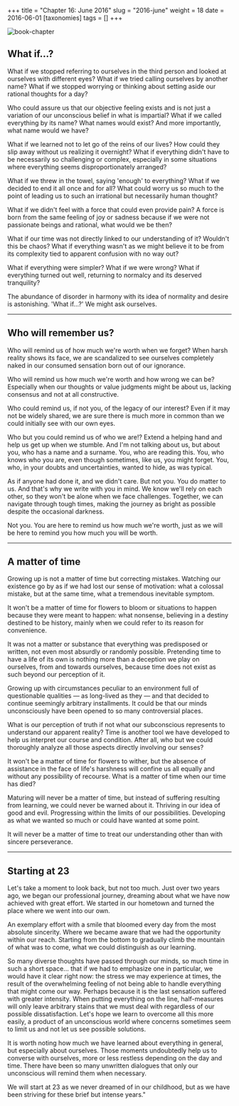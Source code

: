 +++
title = "Chapter 16: June 2016"
slug = "2016-june"
weight = 18
date = 2016-06-01
[taxonomies]
tags = []
+++

![book-chapter](/images/books/oeur/16.jpg)

## What if...?

What if we stopped referring to ourselves in the third person and looked at ourselves with different eyes? What if we tried calling ourselves by another name? What if we stopped worrying or thinking about setting aside our rational thoughts for a day?

Who could assure us that our objective feeling exists and is not just a variation of our unconscious belief in what is impartial? What if we called everything by its name? What names would exist? And more importantly, what name would we have?

What if we learned not to let go of the reins of our lives? How could they slip away without us realizing it overnight? What if everything didn't have to be necessarily so challenging or complex, especially in some situations where everything seems disproportionately arranged?

What if we threw in the towel, saying 'enough' to everything? What if we decided to end it all once and for all? What could worry us so much to the point of leading us to such an irrational but necessarily human thought?

What if we didn't feel with a force that could even provide pain? A force is born from the same feeling of joy or sadness because if we were not passionate beings and rational, what would we be then?

What if our time was not directly linked to our understanding of it? Wouldn't this be chaos? What if everything wasn't as we might believe it to be from its complexity tied to apparent confusion with no way out?

What if everything were simpler? What if we were wrong? What if everything turned out well, returning to normalcy and its deserved tranquility?

The abundance of disorder in harmony with its idea of normality and desire is astonishing. 'What if...?' We might ask ourselves.

---

## Who will remember us?

Who will remind us of how much we're worth when we forget? When harsh reality shows its face, we are scandalized to see ourselves completely naked in our consumed sensation born out of our ignorance.

Who will remind us how much we're worth and how wrong we can be? Especially when our thoughts or value judgments might be about us, lacking consensus and not at all constructive.

Who could remind us, if not you, of the legacy of our interest? Even if it may not be widely shared, we are sure there is much more in common than we could initially see with our own eyes.

Who but you could remind us of who we are!? Extend a helping hand and help us get up when we stumble. And I'm not talking about us, but about you, who has a name and a surname. You, who are reading this. You, who knows who you are, even though sometimes, like us, you might forget. You, who, in your doubts and uncertainties, wanted to hide, as was typical.

As if anyone had done it, and we didn't care. But not you. You do matter to us. And that's why we write with you in mind. We know we'll rely on each other, so they won't be alone when we face challenges. Together, we can navigate through tough times, making the journey as bright as possible despite the occasional darkness.

Not you. You are here to remind us how much we're worth, just as we will be here to remind you how much you will be worth.

---

## A matter of time

Growing up is not a matter of time but correcting mistakes. Watching our existence go by as if we had lost our sense of motivation: what a colossal mistake, but at the same time, what a tremendous inevitable symptom.

It won't be a matter of time for flowers to bloom or situations to happen because they were meant to happen: what nonsense, believing in a destiny destined to be history, mainly when we could refer to its reason for convenience.

It was not a matter or substance that everything was predisposed or written, not even most absurdly or randomly possible. Pretending time to have a life of its own is nothing more than a deception we play on ourselves, from and towards ourselves, because time does not exist as such beyond our perception of it.

Growing up with circumstances peculiar to an environment full of questionable qualities — as long-lived as they — and that decided to continue seemingly arbitrary installments. It could be that our minds unconsciously have been opened to so many controversial places.

What is our perception of truth if not what our subconscious represents to understand our apparent reality? Time is another tool we have developed to help us interpret our course and condition. After all, who but we could thoroughly analyze all those aspects directly involving our senses?

It won't be a matter of time for flowers to wither, but the absence of assistance in the face of life's harshness will confine us all equally and without any possibility of recourse. What is a matter of time when our time has died?

Maturing will never be a matter of time, but instead of suffering resulting from learning, we could never be warned about it. Thriving in our idea of good and evil. Progressing within the limits of our possibilities. Developing as what we wanted so much or could have wanted at some point.

It will never be a matter of time to treat our understanding other than with sincere perseverance.

---

## Starting at 23

Let's take a moment to look back, but not too much. Just over two years ago, we began our professional journey, dreaming about what we have now achieved with great effort. We started in our hometown and turned the place where we went into our own.

An exemplary effort with a smile that bloomed every day from the most absolute sincerity. Where we became aware that we had the opportunity within our reach. Starting from the bottom to gradually climb the mountain of what was to come, what we could distinguish as our learning.

So many diverse thoughts have passed through our minds, so much time in such a short space... that if we had to emphasize one in particular, we would have it clear right now: the stress we may experience at times, the result of the overwhelming feeling of not being able to handle everything that might come our way. Perhaps because it is the last sensation suffered with greater intensity. When putting everything on the line, half-measures will only leave arbitrary stains that we must deal with regardless of our possible dissatisfaction. Let's hope we learn to overcome all this more easily, a product of an unconscious world where concerns sometimes seem to limit us and not let us see possible solutions.

It is worth noting how much we have learned about everything in general, but especially about ourselves. Those moments undoubtedly help us to converse with ourselves, more or less restless depending on the day and time. There have been so many unwritten dialogues that only our unconscious will remind them when necessary.

We will start at 23 as we never dreamed of in our childhood, but as we have been striving for these brief but intense years."
